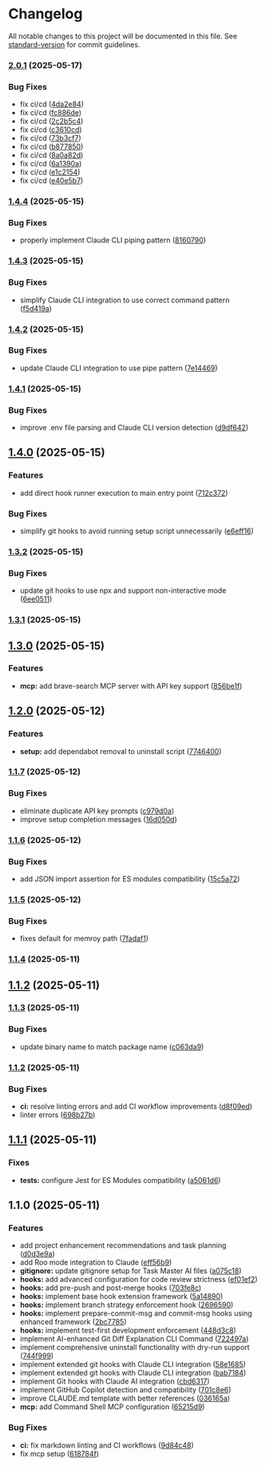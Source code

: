# Changelog

All notable changes to this project will be documented in this file. See [standard-version](https://github.com/conventional-changelog/standard-version) for commit guidelines.

### [2.0.1](https://github.com/CodySwannGT/ai-coding-assistants-setup/compare/v1.4.4...v2.0.1) (2025-05-17)


### Bug Fixes

* fix ci/cd ([4da2e84](https://github.com/CodySwannGT/ai-coding-assistants-setup/commit/4da2e84360779f5eadd9f8a1546f909084f6cca5))
* fix ci/cd ([fc886de](https://github.com/CodySwannGT/ai-coding-assistants-setup/commit/fc886de4d375d9ba9edc7bc056000f2de6fffb40))
* fix ci/cd ([2c2b5c4](https://github.com/CodySwannGT/ai-coding-assistants-setup/commit/2c2b5c4ff2b916f1abe6ecbf5edb90c4871ef94d))
* fix ci/cd ([c3610cd](https://github.com/CodySwannGT/ai-coding-assistants-setup/commit/c3610cd0735d5707feb3f11a52429087e0790c6a))
* fix ci/cd ([73b3cf7](https://github.com/CodySwannGT/ai-coding-assistants-setup/commit/73b3cf7427b971d8df957fa9166ac3fae7a4b1a4))
* fix ci/cd ([b877850](https://github.com/CodySwannGT/ai-coding-assistants-setup/commit/b8778507ded30e76e3aa9c442c27296ccf7f0406))
* fix ci/cd ([8a0a82d](https://github.com/CodySwannGT/ai-coding-assistants-setup/commit/8a0a82d2c95eabed1cf78043af0129934c17d792))
* fix ci/cd ([6a1390a](https://github.com/CodySwannGT/ai-coding-assistants-setup/commit/6a1390a5cf6ecf19c7cccdf748480294042ed8af))
* fix ci/cd ([e1c2154](https://github.com/CodySwannGT/ai-coding-assistants-setup/commit/e1c21547e343c6f98d9b8ebaee97e5c704391560))
* fix ci/cd ([e40e5b7](https://github.com/CodySwannGT/ai-coding-assistants-setup/commit/e40e5b7f945d85fcee51fc1eb6790b4980ad3c6f))

### [1.4.4](https://github.com/CodySwannGT/ai-coding-assistants-setup/compare/v1.4.3...v1.4.4) (2025-05-15)


### Bug Fixes

* properly implement Claude CLI piping pattern ([8160790](https://github.com/CodySwannGT/ai-coding-assistants-setup/commit/8160790581967a7142c5e244c134226ad175c943))

### [1.4.3](https://github.com/CodySwannGT/ai-coding-assistants-setup/compare/v1.4.2...v1.4.3) (2025-05-15)


### Bug Fixes

* simplify Claude CLI integration to use correct command pattern ([f5d419a](https://github.com/CodySwannGT/ai-coding-assistants-setup/commit/f5d419a50d46e1eb8db976114bdad18218fcdcb8))

### [1.4.2](https://github.com/CodySwannGT/ai-coding-assistants-setup/compare/v1.4.1...v1.4.2) (2025-05-15)


### Bug Fixes

* update Claude CLI integration to use pipe pattern ([7e14469](https://github.com/CodySwannGT/ai-coding-assistants-setup/commit/7e1446971914cc5459bb91ef33fe3b15a16e5686))

### [1.4.1](https://github.com/CodySwannGT/ai-coding-assistants-setup/compare/v1.4.0...v1.4.1) (2025-05-15)


### Bug Fixes

* improve .env file parsing and Claude CLI version detection ([d9df642](https://github.com/CodySwannGT/ai-coding-assistants-setup/commit/d9df6425b2a68aa6dbe3298f73d16f7c68a3c105))

## [1.4.0](https://github.com/CodySwannGT/ai-coding-assistants-setup/compare/v1.3.2...v1.4.0) (2025-05-15)


### Features

* add direct hook runner execution to main entry point ([712c372](https://github.com/CodySwannGT/ai-coding-assistants-setup/commit/712c37240982c94a573e8e6bd4e7a5ad962fa3aa))


### Bug Fixes

* simplify git hooks to avoid running setup script unnecessarily ([e6eff16](https://github.com/CodySwannGT/ai-coding-assistants-setup/commit/e6eff16a0491fb5d5078bc130c0dc0dcd44b64a0))

### [1.3.2](https://github.com/CodySwannGT/ai-coding-assistants-setup/compare/v1.3.1...v1.3.2) (2025-05-15)


### Bug Fixes

* update git hooks to use npx and support non-interactive mode ([6ee0511](https://github.com/CodySwannGT/ai-coding-assistants-setup/commit/6ee051149c7b258fa549fd5380fb531ca3150c4a))

### [1.3.1](https://github.com/CodySwannGT/ai-coding-assistants-setup/compare/v1.3.0...v1.3.1) (2025-05-15)

## [1.3.0](https://github.com/CodySwannGT/ai-coding-assistants-setup/compare/v1.2.0...v1.3.0) (2025-05-15)


### Features

* **mcp:** add brave-search MCP server with API key support ([856be1f](https://github.com/CodySwannGT/ai-coding-assistants-setup/commit/856be1f7ede20ae5de2ce3b81504d724f5800f15))

## [1.2.0](https://github.com/CodySwannGT/ai-coding-assistants-setup/compare/v1.1.7...v1.2.0) (2025-05-12)


### Features

* **setup:** add dependabot removal to uninstall script ([7746400](https://github.com/CodySwannGT/ai-coding-assistants-setup/commit/77464003a7eb1d2cc4d23e53432b70fc9a036eb8))

### [1.1.7](https://github.com/CodySwannGT/ai-coding-assistants-setup/compare/v1.1.6...v1.1.7) (2025-05-12)


### Bug Fixes

* eliminate duplicate API key prompts ([c979d0a](https://github.com/CodySwannGT/ai-coding-assistants-setup/commit/c979d0a771130990f1a81114e45af888377863b9))
* improve setup completion messages ([16d050d](https://github.com/CodySwannGT/ai-coding-assistants-setup/commit/16d050d31aa844304cc2db37b0d5dfcdb210d1e7))

### [1.1.6](https://github.com/CodySwannGT/ai-coding-assistants-setup/compare/v1.1.5...v1.1.6) (2025-05-12)


### Bug Fixes

* add JSON import assertion for ES modules compatibility ([15c5a72](https://github.com/CodySwannGT/ai-coding-assistants-setup/commit/15c5a7257d74fb77a68f75b3cb6921d6103507a2))

### [1.1.5](https://github.com/CodySwannGT/ai-coding-assistants-setup/compare/v1.1.4...v1.1.5) (2025-05-12)


### Bug Fixes

* fixes default for memroy path ([7fadaf1](https://github.com/CodySwannGT/ai-coding-assistants-setup/commit/7fadaf19f15fc4d582608840bf3084465e790666))

### [1.1.4](https://github.com/CodySwannGT/ai-coding-assistants-setup/compare/v1.1.3...v1.1.4) (2025-05-11)

## [1.1.2](https://github.com/CodySwannGT/ai-coding-assistants-setup/compare/v1.1.1...v1.1.2) (2025-05-11)
### [1.1.3](https://github.com/CodySwannGT/ai-coding-assistants-setup/compare/v1.1.2...v1.1.3) (2025-05-11)


### Bug Fixes

* update binary name to match package name ([c063da9](https://github.com/CodySwannGT/ai-coding-assistants-setup/commit/c063da9f648579f9ea2439e2fd36918a04594ded))

### [1.1.2](https://github.com/CodySwannGT/ai-coding-assistants-setup/compare/v1.1.1...v1.1.2) (2025-05-11)


### Bug Fixes

* **ci:** resolve linting errors and add CI workflow improvements ([d8f09ed](https://github.com/CodySwannGT/ai-coding-assistants-setup/commit/d8f09ed18e63c77dce51352e852f3e43534f75fe))
* linter errors ([698b27b](https://github.com/CodySwannGT/ai-coding-assistants-setup/commit/698b27bb88aaad6b783334c5b1374d1740a27de0))

## [1.1.1](https://github.com/CodySwannGT/ai-coding-assistants-setup/compare/v1.1.0...v1.1.1) (2025-05-11)


### Fixes

* **tests:** configure Jest for ES Modules compatibility ([a5061d6](https://github.com/CodySwannGT/ai-coding-assistants-setup/commit/a5061d635598a05d4f40aec46fb169f324069f7e))

## 1.1.0 (2025-05-11)


### Features

* add project enhancement recommendations and task planning ([d0d3e9a](https://github.com/CodySwannGT/ai-coding-assistants-setup/commit/d0d3e9a7531dffe704d1306cbd9d483128b5227f))
* add Roo mode integration to Claude ([eff56b9](https://github.com/CodySwannGT/ai-coding-assistants-setup/commit/eff56b98a1807f1e5ec48fcc28f642a231d2a5bd))
* **gitignore:** update gitignore setup for Task Master AI files ([a075c18](https://github.com/CodySwannGT/ai-coding-assistants-setup/commit/a075c18fe50f2699ceddd7d040cc2fd9e622ffbb))
* **hooks:** add advanced configuration for code review strictness ([ef01ef2](https://github.com/CodySwannGT/ai-coding-assistants-setup/commit/ef01ef254719ce1513b2c85be224f2fed7ac2533))
* **hooks:** add pre-push and post-merge hooks ([703fe8c](https://github.com/CodySwannGT/ai-coding-assistants-setup/commit/703fe8c6387f60b9e2650c55717ff03aef17dc60))
* **hooks:** implement base hook extension framework ([5a14890](https://github.com/CodySwannGT/ai-coding-assistants-setup/commit/5a148909fdc02394f2852591467d3faa8a0505d8))
* **hooks:** implement branch strategy enforcement hook ([2696590](https://github.com/CodySwannGT/ai-coding-assistants-setup/commit/2696590304f340e19ca0013ae8c28db04d302c74))
* **hooks:** implement prepare-commit-msg and commit-msg hooks using enhanced framework ([2bc7785](https://github.com/CodySwannGT/ai-coding-assistants-setup/commit/2bc7785a9b22fef3f60d94b43e58b5a169a577dd))
* **hooks:** implement test-first development enforcement ([448d3c8](https://github.com/CodySwannGT/ai-coding-assistants-setup/commit/448d3c8c017877c0e456e85ce5107e7109e3ef27))
* implement AI-enhanced Git Diff Explanation CLI Command ([722497a](https://github.com/CodySwannGT/ai-coding-assistants-setup/commit/722497a538b10c91dd476e0fec7b42b77b27cf14))
* implement comprehensive uninstall functionality with dry-run support ([744f999](https://github.com/CodySwannGT/ai-coding-assistants-setup/commit/744f999f02ef8d3c223ac1ac90f5c3a1ec60790e))
* implement extended git hooks with Claude CLI integration ([58e1685](https://github.com/CodySwannGT/ai-coding-assistants-setup/commit/58e168548ecbbc5c17ed4bc0b182df90042e3233))
* implement extended git hooks with Claude CLI integration ([bab7184](https://github.com/CodySwannGT/ai-coding-assistants-setup/commit/bab718485be546ec959be41fcf5d58aaf6bc0781))
* implement Git hooks with Claude AI integration ([cbd6317](https://github.com/CodySwannGT/ai-coding-assistants-setup/commit/cbd63178f20e06f36a02fdd3b4f357afaa841552))
* implement GitHub Copilot detection and compatibility ([701c8e6](https://github.com/CodySwannGT/ai-coding-assistants-setup/commit/701c8e6a9eea3000a29a422b149f8381674c1994))
* improve CLAUDE.md template with better references ([036165a](https://github.com/CodySwannGT/ai-coding-assistants-setup/commit/036165a0787d873e0baf6ceb047c1c4aa3afbb52))
* **mcp:** add Command Shell MCP configuration ([65215d9](https://github.com/CodySwannGT/ai-coding-assistants-setup/commit/65215d9ca0a76dc864814624ecdf1185d513e6a1))


### Bug Fixes

* **ci:** fix markdown linting and CI workflows ([9d84c48](https://github.com/CodySwannGT/ai-coding-assistants-setup/commit/9d84c4856ed0d36bf656efcedc117951c071bb82))
* fix mcp setup ([618784f](https://github.com/CodySwannGT/ai-coding-assistants-setup/commit/618784fa85dce8b661cf4afeefbb062bf445e94b))
